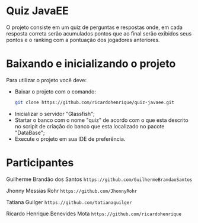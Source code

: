 # Quiz JavaEE
O projeto consiste em um quiz de perguntas e respostas onde, em cada resposta correta serão acumulados pontos que ao final serão exibidos seus pontos e o ranking com a pontuação dos jogadores anteriores.

# Baixando e inicializando o projeto
Para utilizar o projeto você deve:

  - Baixar o projeto com o comando: 
     ```sh
    git clone https://github.com/ricardohenrique/quiz-javaee.git
    ```
  - Inicializar o servidor "Glassfish";
  - Startar o banco com o nome "quiz" de acordo com o que esta descrito no scripit de criação do banco que esta localizado no pacote "DataBase";
  - Execute o projeto em sua IDE de preferência.
  
  
# Participantes

Guilherme Brandão dos Santos  ```https://github.com/GuilhermeBrandaoSantos ```

Jhonny Messias Rohr ```https://github.com/JhonnyRohr```

Tatiana Guilger ```https://github.com/tatianaguilger```

Ricardo Henrique Benevides Mota ```https://github.com/ricardohenrique```
  
